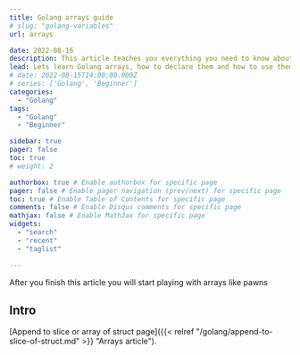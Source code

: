 ```yaml
---
title: Golang arrays guide
# slug: "golang-variables"
url: arrays

date: 2022-08-16
description: This article teaches you everything you need to know about arrays in Golang
lead: Lets learn Golang arrays, how to declare them and how to use them.
# date: 2022-08-15T14:00:00.000Z
# series: ['Golang', 'Beginner']
categories:
  - "Golang"
tags:
  - "Golang"
  - "Beginner"

sidebar: true
pager: false
toc: true
# weight: 2

authorbox: true # Enable authorbox for specific page
pager: false # Enable pager navigation (prev/next) for specific page
toc: true # Enable Table of Contents for specific page
comments: false # Enable Disqus comments for specific page
mathjax: false # Enable MathJax for specific page
widgets:
  - "search"
  - "recent"
  - "taglist"

---
```



After you finish this article you will start playing with arrays like pawns

<!--more-->

## Intro

[Append to slice or array of struct page]({{< relref "/golang/append-to-slice-of-struct.md" >}} "Arrays article").
